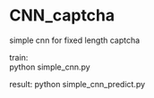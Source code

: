 # CNN_captcha
simple cnn for fixed length captcha

train:  
       python simple_cnn.py
        
result:
       python simple_cnn_predict.py
